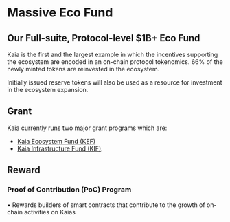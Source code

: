 # Massive Eco Fund

## Our Full-suite, Protocol-level $1B+ Eco Fund <a id="our-full-suite-protocol-level-eco-fund"></a>
Kaia is the first and the largest example in which the incentives supporting the ecosystem are encoded in an on-chain protocol tokenomics. 66% of the newly minted tokens are reinvested in the ecosystem.

Initially issued reserve tokens will also be used as a resource for investment
in the ecosystem expansion.

## Grant <a id="grant"></a>
Kaia currently runs two major grant programs which are:

* [Kaia Ecosystem Fund (KEF)](../token-economy.md#kaia-ecosystem-fund)
* [Kaia Infrastructure Fund (KIF)](../token-economy.md#kaia-infrastructure-fund).

## Reward <a id="reward"></a>

### Proof of Contribution (PoC) Program <a id="poc-program"></a>
• Rewards builders of smart contracts that contribute to the growth of on-chain activities on Kaias
